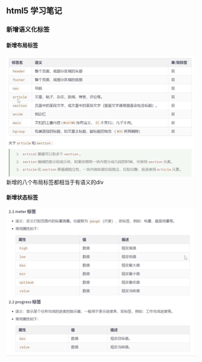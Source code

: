 ## html5 学习笔记

### 新增语义化标签

#### 新增布局标签
![布局标签](./assets/image.png)
新增的八个布局标签都相当于有语义的div

#### 新增状态标签
![状态标签](./assets/image%20copy.png)
